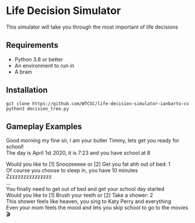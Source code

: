 # Life Decision Simulator
This simulator will take you through the most important of life decisions

## Requirements
* Python 3.8 or better
* An environment to run in
* A brain

## Installation
`` git clone https://github.com/WTCSC/life-decision-simulator-ianbarto-cs ``  
``python3 decision_tree.py``  

## Gameplay Examples  

Good morning my fine sir, I am your butler Timmy, lets get you ready for school!  
The day is April 1st 2020, it is 7:23 and you have school at 8  
  
Would you like to [1] Snoozeeeee or [2] Get you fat ahh out of bed: 1  
Of course you choose to sleep in, you have 10 minutes  
Zzzzzzzzzzzzzzzz  
...  
You finally need to get out of bed and get your school day started  
Would you like to [1] Brush your teeth or [2] Take a shower: 2  
This shower feels like heaven, you sing to Katy Perry and everything  
Even your mom feels the mood and lets you skip school to go to the movies 🎬  
